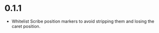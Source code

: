# 0.1.1

* Whitelist Scribe position markers to avoid stripping them and losing
  the caret position.
